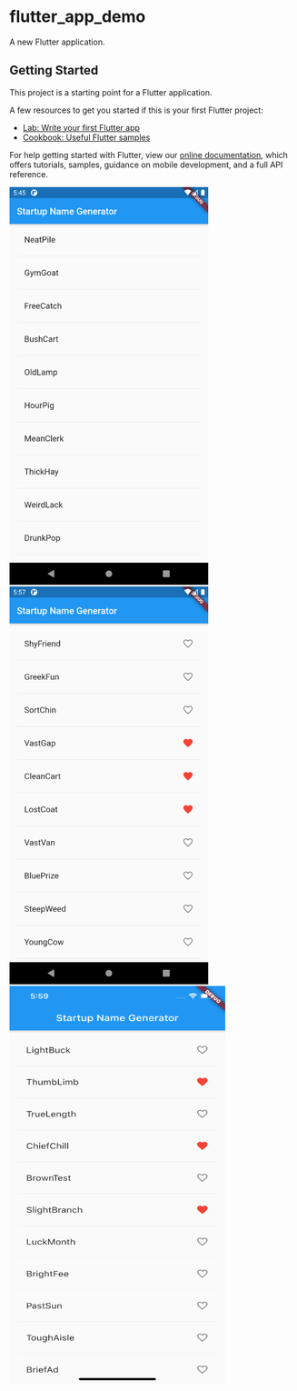 # flutter_app_demo

A new Flutter application.

## Getting Started

This project is a starting point for a Flutter application.

A few resources to get you started if this is your first Flutter project:

- [Lab: Write your first Flutter app](https://flutter.dev/docs/get-started/codelab)
- [Cookbook: Useful Flutter samples](https://flutter.dev/docs/cookbook)

For help getting started with Flutter, view our
[online documentation](https://flutter.dev/docs), which offers tutorials,
samples, guidance on mobile development, and a full API reference.

<img src="./screenshot/list.png"  width="350" height="700"><img src="./screenshot/android_icon.png"  width="350" height="700">
<img src="./screenshot/ios_icon.png"  width="380" height="700">